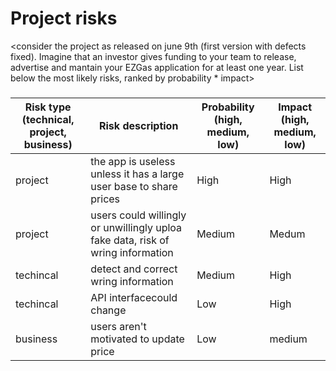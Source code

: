 # Project risks

<consider the project as released on june 9th (first version with defects fixed).
Imagine that an investor gives funding to your team to release, advertise and mantain 
your  EZGas application for at least one year. 
List below the most likely risks, ranked by probability * impact>

###

|  Risk type (technical, project, business) | Risk description | Probability (high, medium, low) | Impact (high, medium, low)|
| ------ | ------ | ---------- | --------------- | 
|project | the app is useless unless it has a large user base to share prices| High| High |
|project | users could willingly or unwillingly uploa fake data, risk of wring information| Medium| Medum |
|techincal | detect and correct wring information | Medium| High |
|techincal |API interfacecould change | Low | High |
|business |users aren't motivated to update price | Low | medium |

